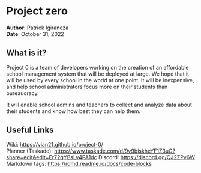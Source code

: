 # Project zero

**Author**: Patrick Igiraneza  
**Date**: October 31, 2022

## What is it?

Project 0 is a team of developers working on the creation of an affordable school management system that will be deployed at large. We hope that it will be used by every school in the world at one point. It will be inexpensive, and help school administrators focus more on their students than bureaucracy.

It will enable school admins and teachers to collect and analyze data about their students and know how best they can help them.

## Useful Links

Wiki: https://vian21.github.io/project-0/  
Planner (Taskade): https://www.taskade.com/d/9v9bjskheYF1Z3uG?share=edit&edit=Er72qYBsLv4PA1dc
Discord: https://discord.gg/QJ2ZPv6W  
Markdown tags: https://rdmd.readme.io/docs/code-blocks
